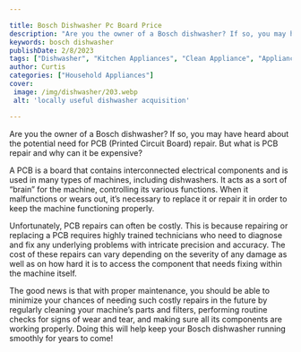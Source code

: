 ```yaml
---

title: Bosch Dishwasher Pc Board Price
description: "Are you the owner of a Bosch dishwasher? If so, you may have heard about the potential need for PCB (Printed Circuit Board) repair...keep going and find out"
keywords: bosch dishwasher
publishDate: 2/8/2023
tags: ["Dishwasher", "Kitchen Appliances", "Clean Appliance", "Appliance Brand"]
author: Curtis
categories: ["Household Appliances"]
cover: 
 image: /img/dishwasher/203.webp
 alt: 'locally useful dishwasher acquisition'

---
```


Are you the owner of a Bosch dishwasher? If so, you may have heard about the potential need for PCB (Printed Circuit Board) repair. But what is PCB repair and why can it be expensive? 

A PCB is a board that contains interconnected electrical components and is used in many types of machines, including dishwashers. It acts as a sort of “brain” for the machine, controlling its various functions. When it malfunctions or wears out, it’s necessary to replace it or repair it in order to keep the machine functioning properly. 

Unfortunately, PCB repairs can often be costly. This is because repairing or replacing a PCB requires highly trained technicians who need to diagnose and fix any underlying problems with intricate precision and accuracy. The cost of these repairs can vary depending on the severity of any damage as well as on how hard it is to access the component that needs fixing within the machine itself. 

The good news is that with proper maintenance, you should be able to minimize your chances of needing such costly repairs in the future by regularly cleaning your machine’s parts and filters, performing routine checks for signs of wear and tear, and making sure all its components are working properly. Doing this will help keep your Bosch dishwasher running smoothly for years to come!
